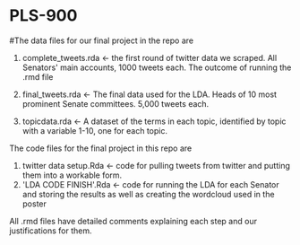 # PLS-900

#The data files for our final project in the repo are
 1) complete_tweets.rda <- the first round of twitter data we scraped. All Senators' main accounts, 1000 tweets each. 
                           The outcome of running the .rmd file 
 2) final_tweets.rda <- The final data used for the LDA. Heads of 10 most prominent Senate committees. 5,000 tweets each.
 
 3) topicdata.rda <- A dataset of the terms in each topic, identified by topic with a variable 1-10, one for each topic. 

 The code files for the final project in this repo are
 1) twitter data setup.Rda <- code for pulling tweets from twitter and putting them into a workable form.
 2) 'LDA CODE FINISH'.Rda <- code for running the LDA for each Senator and storing the results
     as well as creating the wordcloud used in the poster


All .rmd files have detailed comments explaining each step and our justifications for them. 
 
